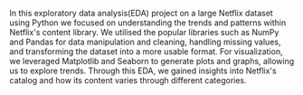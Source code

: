 In this exploratory data analysis(EDA) project on a large Netflix dataset using Python we focused on understanding the trends and patterns within Netflix's content library.
We utilised the popular libraries such as NumPy and Pandas for data manipulation and cleaning, handling missing values, and transforming the dataset into a more usable format.
For visualization, we leveraged Matplotlib and Seaborn to generate plots and graphs, allowing us to explore trends.
Through this EDA, we gained insights into Netflix's catalog and how its content varies through different categories.
